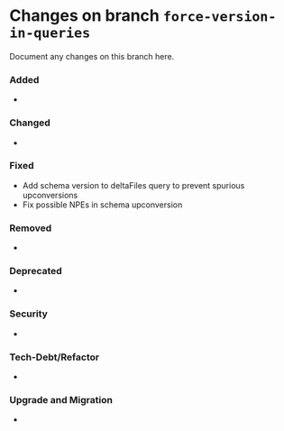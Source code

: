 # Changes on branch `force-version-in-queries`
Document any changes on this branch here.
### Added
- 

### Changed
- 

### Fixed
- Add schema version to deltaFiles query to prevent spurious upconversions
- Fix possible NPEs in schema upconversion

### Removed
- 

### Deprecated
- 

### Security
- 

### Tech-Debt/Refactor
- 

### Upgrade and Migration
- 
